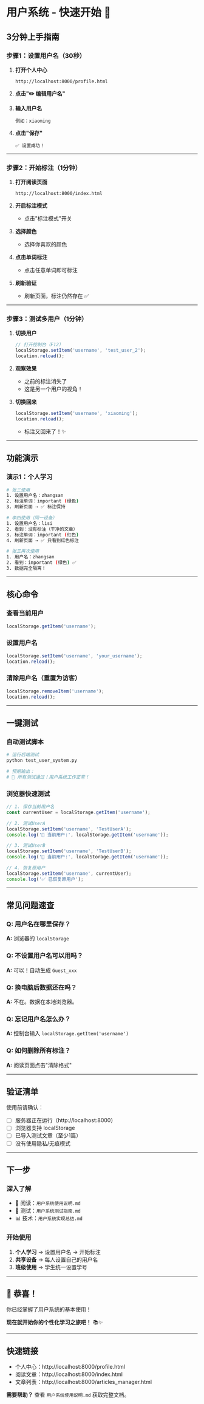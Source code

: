 # 用户系统 - 快速开始 🚀

## 3分钟上手指南

### 步骤1：设置用户名（30秒）

1. **打开个人中心**
   ```
   http://localhost:8000/profile.html
   ```

2. **点击"✏️ 编辑用户名"**

3. **输入用户名**
   ```
   例如：xiaoming
   ```

4. **点击"保存"**
   ```
   ✅ 设置成功！
   ```

---

### 步骤2：开始标注（1分钟）

1. **打开阅读页面**
   ```
   http://localhost:8000/index.html
   ```

2. **开启标注模式**
   - 点击"标注模式"开关

3. **选择颜色**
   - 选择你喜欢的颜色

4. **点击单词标注**
   - 点击任意单词即可标注

5. **刷新验证**
   - 刷新页面，标注仍然存在 ✅

---

### 步骤3：测试多用户（1分钟）

1. **切换用户**
   ```javascript
   // 打开控制台（F12）
   localStorage.setItem('username', 'test_user_2');
   location.reload();
   ```

2. **观察效果**
   - 之前的标注消失了
   - 这是另一个用户的视角！

3. **切换回来**
   ```javascript
   localStorage.setItem('username', 'xiaoming');
   location.reload();
   ```
   - 标注又回来了！✨

---

## 功能演示

### 演示1：个人学习

```bash
# 张三使用
1. 设置用户名：zhangsan
2. 标注单词：important (绿色)
3. 刷新页面 → ✅ 标注保持

# 李四使用（同一设备）
1. 设置用户名：lisi
2. 看到：没有标注（干净的文章）
3. 标注单词：important (红色)
4. 刷新页面 → ✅ 只看到红色标注

# 张三再次使用
1. 用户名：zhangsan
2. 看到：important (绿色) ✅
3. 数据完全隔离！
```

---

## 核心命令

### 查看当前用户
```javascript
localStorage.getItem('username');
```

### 设置用户名
```javascript
localStorage.setItem('username', 'your_username');
location.reload();
```

### 清除用户名（重置为访客）
```javascript
localStorage.removeItem('username');
location.reload();
```

---

## 一键测试

### 自动测试脚本
```bash
# 运行后端测试
python test_user_system.py

# 预期输出：
# 🎉 所有测试通过！用户系统工作正常！
```

### 浏览器快速测试
```javascript
// 1. 保存当前用户名
const currentUser = localStorage.getItem('username');

// 2. 测试UserA
localStorage.setItem('username', 'TestUserA');
console.log('👤 当前用户:', localStorage.getItem('username'));

// 3. 测试UserB
localStorage.setItem('username', 'TestUserB');
console.log('👤 当前用户:', localStorage.getItem('username'));

// 4. 恢复原用户
localStorage.setItem('username', currentUser);
console.log('✅ 已恢复原用户');
```

---

## 常见问题速查

### Q: 用户名在哪里保存？
**A:** 浏览器的 `localStorage`

### Q: 不设置用户名可以用吗？
**A:** 可以！自动生成 `Guest_xxx`

### Q: 换电脑后数据还在吗？
**A:** 不在。数据在本地浏览器。

### Q: 忘记用户名怎么办？
**A:** 控制台输入 `localStorage.getItem('username')`

### Q: 如何删除所有标注？
**A:** 阅读页面点击"清除格式"

---

## 验证清单

使用前请确认：

- [ ] 服务器正在运行（http://localhost:8000）
- [ ] 浏览器支持 localStorage
- [ ] 已导入测试文章（至少1篇）
- [ ] 没有使用隐私/无痕模式

---

## 下一步

### 深入了解
- 📖 阅读：`用户系统使用说明.md`
- 🧪 测试：`用户系统测试指南.md`
- 📊 技术：`用户系统实现总结.md`

### 开始使用
1. **个人学习** → 设置用户名 → 开始标注
2. **共享设备** → 每人设置自己的用户名
3. **班级使用** → 学生统一设置学号

---

## 🎉 恭喜！

你已经掌握了用户系统的基本使用！

**现在就开始你的个性化学习之旅吧！** 📚✨

---

## 快速链接

- 个人中心：http://localhost:8000/profile.html
- 阅读文章：http://localhost:8000/index.html
- 文章列表：http://localhost:8000/articles_manager.html

**需要帮助？** 查看 `用户系统使用说明.md` 获取完整文档。

